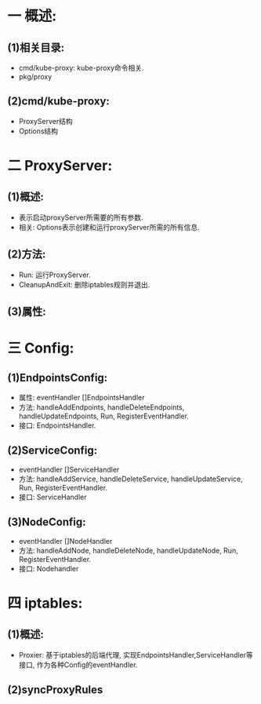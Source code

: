 # 一 概述:
## (1)相关目录:
- cmd/kube-proxy: kube-proxy命令相关.
- pkg/proxy

## (2)cmd/kube-proxy:
- ProxyServer结构
- Options结构

# 二 ProxyServer:
## (1)概述:
- 表示启动proxyServer所需要的所有参数.
- 相关: Options表示创建和运行proxyServer所需的所有信息.

## (2)方法:
- Run: 运行ProxyServer.
- CleanupAndExit: 删除iptables规则并退出.

## (3)属性:

# 三 Config:
## (1)EndpointsConfig:
- 属性: eventHandler []EndpointsHandler
- 方法: handleAddEndpoints, handleDeleteEndpoints, handleUpdateEndpoints, Run, RegisterEventHandler.
- 接口: EndpointsHandler.

## (2)ServiceConfig:
- eventHandler []ServiceHandler
- 方法: handleAddService, handleDeleteService, handleUpdateService, Run, RegisterEventHandler.
- 接口: ServiceHandler

## (3)NodeConfig:
- eventHandler []NodeHandler
- 方法: handleAddNode, handleDeleteNode, handleUpdateNode, Run, RegisterEventHandler.
- 接口: Nodehandler

# 四 iptables:
## (1)概述:
- Proxier: 基于iptables的后端代理, 实现EndpointsHandler,ServiceHandler等接口, 作为各种Config的eventHandler.
 
## (2)syncProxyRules
